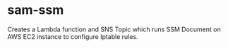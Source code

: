 # sam-ssm
Creates a Lambda function and SNS Topic which runs SSM Document on AWS EC2 instance to configure Iptable rules. 
